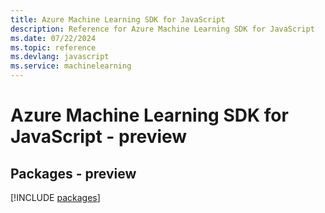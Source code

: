 ```yaml
---
title: Azure Machine Learning SDK for JavaScript
description: Reference for Azure Machine Learning SDK for JavaScript
ms.date: 07/22/2024
ms.topic: reference
ms.devlang: javascript
ms.service: machinelearning
---
```

# Azure Machine Learning SDK for JavaScript - preview
## Packages - preview
[!INCLUDE [packages](machine-learning-index.md)]